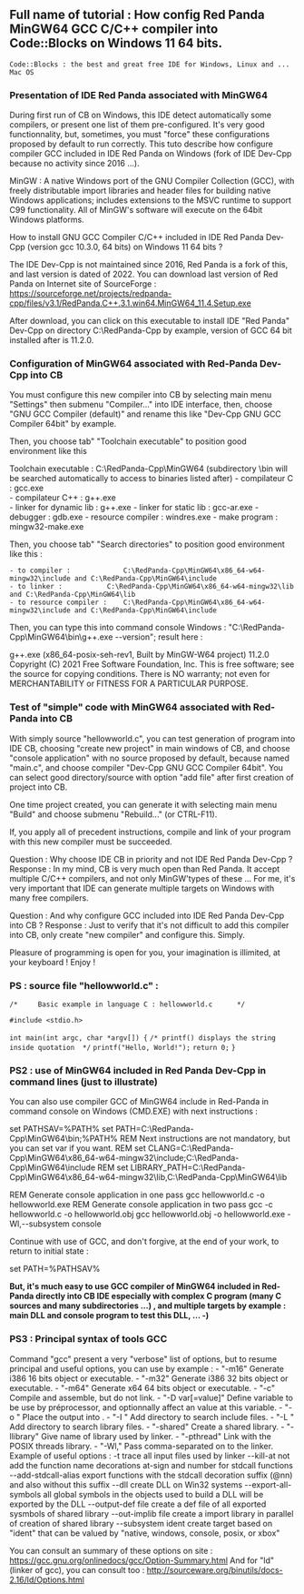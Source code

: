 	 
## Full name of tutorial : How config Red Panda MinGW64 GCC C/C++ compiler into Code::Blocks on Windows 11 64 bits.

	Code::Blocks : the best and great free IDE for Windows, Linux and ... Mac OS
### Presentation of IDE Red Panda associated with MinGW64

During first run of CB on Windows, this IDE detect automatically some compilers, or present one list of them pre-configured.
It's very good functionnality, but, sometimes, you must "force" these configurations proposed by default to run correctly.
This tuto describe how configure compiler GCC included in IDE Red Panda on Windows (fork of IDE Dev-Cpp because no activity since 2016 ...).

MinGW : A native Windows port of the GNU Compiler Collection (GCC), with freely distributable import libraries and header files for building native Windows applications; includes extensions to the MSVC runtime to support C99 functionality. 
All of MinGW's software will execute on the 64bit Windows platforms.
	 
How to install GNU GCC Compiler C/C++ included in IDE Red Panda Dev-Cpp (version gcc 10.3.0, 64 bits) on Windows 11 64 bits ? 

The IDE Dev-Cpp is not maintained since 2016, Red Panda is a fork of this, and last version is dated of 2022.
You can download last version of Red Panda on Internet site of SourceForge :
	https://sourceforge.net/projects/redpanda-cpp/files/v3.1/RedPanda.C++.3.1.win64.MinGW64_11.4.Setup.exe
	
After download, you can click on this executable to install IDE "Red Panda" Dev-Cpp on directory C:\RedPanda-Cpp by example, version of GCC 64 bit installed after is 11.2.0.
### Configuration of MinGW64 associated with Red-Panda Dev-Cpp into CB

You must configure this new compiler into CB by selecting main menu "Settings" then submenu "Compiler..." into IDE interface, then, choose "GNU GCC Compiler (default)" and rename this like "Dev-Cpp GNU GCC Compiler 64bit" by example.

Then, you choose tab" "Toolchain executable" to position good environment like this 
			
Toolchain executable : 
	C:\RedPanda-Cpp\MinGW64 (subdirectory \bin will be searched automatically to access to binaries listed after)
	- compilateur C : 			   gcc.exe  
	- compilateur C++ : 			g++.exe  
	- linker for dynamic lib : 	g++.exe 
	- linker for static lib : 	    gcc-ar.exe
	- debugger :					    gdb.exe
	- resource compiler :			windres.exe
	- make program : 				mingw32-make.exe

Then, you choose tab" "Search directories" to position good environment like this :

	- to compiler : 			C:\RedPanda-Cpp\MinGW64\x86_64-w64-mingw32\include and C:\RedPanda-Cpp\MinGW64\include
	- to linker : 			C:\RedPanda-Cpp\MinGW64\x86_64-w64-mingw32\lib	   and C:\RedPanda-Cpp\MinGW64\lib
	- to resource compiler : 	C:\RedPanda-Cpp\MinGW64\x86_64-w64-mingw32\include and C:\RedPanda-Cpp\MinGW64\include
	
Then, you can type this into command console Windows : "C:\RedPanda-Cpp\MinGW64\bin\g++.exe --version"; result here :

g++.exe (x86_64-posix-seh-rev1, Built by MinGW-W64 project) 11.2.0
Copyright (C) 2021 Free Software Foundation, Inc.
This is free software; see the source for copying conditions.  There is NO
warranty; not even for MERCHANTABILITY or FITNESS FOR A PARTICULAR PURPOSE.
### Test of "simple" code with MinGW64 associated with Red-Panda into CB

With simply source "hellowworld.c", you can test generation of program into IDE CB, choosing "create new project" in main windows of CB, and choose "console application" with no source proposed by default, because named "main.c", and choose compiler "Dev-Cpp GNU GCC Compiler 64bit".
You can select good directory/source with option "add file" after first creation of project into CB. 

One time project created, you can generate it with selecting main menu "Build" and choose submenu "Rebuild..." (or CTRL-F11).

If, you apply all of precedent instructions, compile and link of your program with this new compiler must be succeeded.

Question : Why choose IDE CB in priority and not IDE Red Panda Dev-Cpp ? 
Response : In my mind, CB is very much open than Red Panda. It accept multiple C/C++ compilers, and not only MinGW'types of these ... For me, it's very important that IDE can generate multiple targets on Windows with many free compilers. 

Question : And why configure GCC included into IDE Red Panda Dev-Cpp into CB ? 
Response : Just to verify that it's not difficult to add this compiler into CB, only create "new compiler" and configure this.  Simply.
		  
Pleasure of programming is open for you, your imagination is illimited, at your keyboard ! Enjoy !

### PS : source file "hellowworld.c" :

`/*     Basic example in language C : hellowworld.c      */`

`#include <stdio.h>`

`int main(int argc, char *argv[]) {`
`/* printf() displays the string inside quotation  */`
   `printf("Hello, World!");`
   `return 0;`
`}`

### PS2 : use of MinGW64 included in Red Panda Dev-Cpp in command lines (just to illustrate)

You can also use compiler GCC of MinGW64 include in Red-Panda in command console on Windows (CMD.EXE) with next instructions :

set PATHSAV=%PATH%
set PATH=C:\RedPanda-Cpp\MinGW64\bin;%PATH%
REM 	Next instructions are not mandatory, but you can set var if you want.
REM  set CLANG=C:\RedPanda-Cpp\MinGW64\x86_64-w64-mingw32\include;C:\RedPanda-Cpp\MinGW64\include
REM  set LIBRARY_PATH=C:\RedPanda-Cpp\MinGW64\x86_64-w64-mingw32\lib,C:\RedPanda-Cpp\MinGW64\lib

REM     Generate console application in one pass
gcc hellowworld.c -o hellowworld.exe
REM     Generate console application in two pass
gcc -c hellowworld.c -o hellowworld.obj
gcc hellowworld.obj -o hellowworld.exe -Wl,--subsystem console

Continue with use of GCC, and don't forgive, at the end of your work, to return to initial state :

set PATH=%PATHSAV%

**But, it's much easy to use GCC compiler of MinGW64 included in Red-Panda directly into CB IDE especially with complex C program (many C sources and many subdirectories ...) , and multiple targets by example : main DLL and console program to test this DLL, ...   -)**

### PS3 : Principal syntax of tools GCC 

Command "gcc" present a very "verbose" list of options, but to resume principal and useful options, you can use 
by example :
	- "-m16" 				Generate i386 16 bits object or executable.
	- "-m32" 				Generate i386 32 bits object or executable.
	- "-m64" 				Generate x64 64 bits object or executable.
	- "-c"                Compile and assemble, but do not link.
	- "-D var[=value]"	Define variable to be use by préprocessor, and optionnally affect an value at this variable.
	- "-o <file>"         Place the output into <file>.
	- "-I <directory>"	Add directory to search include files.
	- "-L <directory>"	Add directory to search library files.
	- "-shared"           Create a shared library.
	- "-llibrary"			Give name of library used by linker.
	- "-pthread"			Link with the POSIX threads library.
	- "-Wl,<options>"     Pass comma-separated <options> on to the linker. Example of useful options :
							-t 					trace all input files used by linker
							--kill-at			not add the function name decorations at-sign and number for stdcall functions
							--add-stdcall-alias	export functions with the stdcall decoration suffix (@nn) and also without this suffix
							--dll				create DLL on Win32 systems
							--export-all-symbols all global symbols in the objects used to build a DLL will be exported by the DLL
							--output-def file	create a def file of all exported sysmbols of shared library
							--out-implib file	create a import library in parallel of creation of shared library
							--subsystem ident 	create target based on "ident" that can be valued by "native, windows, console, posix, or xbox"
							
You can consult an summary of these options on site : https://gcc.gnu.org/onlinedocs/gcc/Option-Summary.html
And for "ld" (linker of gcc), you can consult too : http://sourceware.org/binutils/docs-2.16/ld/Options.html 